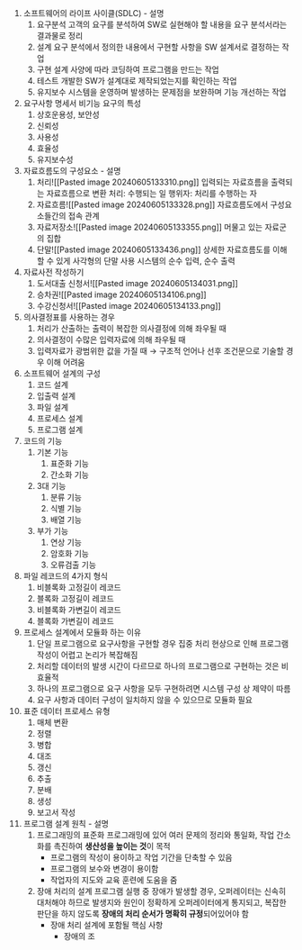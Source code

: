 1. 소프트웨어의 라이프 사이클(SDLC) - 설명
	1. 요구분석
	   고객의 요구를 분석하여 SW로 실현해야 할 내용을 요구 분석서라는 결과물로 정리
	2. 설계
	   요구 분석에서 정의한 내용에서 구현할 사항을 SW 설계서로 결정하는 작업
	3. 구현
	   설계 사양에 따라 코딩하여 프로그램을 만드는 작업
	4. 테스트
	   개발한 SW가 설계대로 제작되었는지를 확인하는 작업
	5. 유지보수
	   시스템을 운영하며 발생하는 문제점을 보완하며 기능 개선하는 작업
2. 요구사항 명세서 비기능 요구의 특성
	1. 상호운용성, 보안성
	2. 신뢰성
	3. 사용성
	4. 효율성
	5. 유지보수성
3. 자료흐름도의 구성요소 - 설명
	1. 처리![[Pasted image 20240605133310.png]]
	   입력되는 자료흐름을 출력되는 자료흐름으로 변환
	   처리: 수행되는 일
	   행위자: 처리를 수행하는 자
	2. 자료흐름![[Pasted image 20240605133328.png]]
	   자료흐름도에서 구성요소들간의 접속 관계
	3. 자료저장소![[Pasted image 20240605133355.png]]
	   머물고 있는 자료군의 집합
	4. 단말![[Pasted image 20240605133436.png]]
	   상세한 자료흐름도를 이해할 수 있게 사각형의 단말 사용
	   시스템의 순수 입력, 순수 출력
4. 자료사전 작성하기
	1. 도서대출 신청서![[Pasted image 20240605134031.png]]
	2. 승차권![[Pasted image 20240605134106.png]]
	3. 수강신청서![[Pasted image 20240605134133.png]]
5. 의사결정표를 사용하는 경우
	1. 처리가 산출하는 출력이 복잡한 의사결정에 의해 좌우될 때
	2. 의사결정이 수많은 입력자료에 의해 좌우될 때
	3. 입력자료가 광범위한 값을 가질 때
	   → 구조적 언어나 선후 조건문으로 기술할 경우 이해 어려움
6. 소프트웨어 설계의 구성
	1. 코드 설계
	2. 입출력 설계
	3. 파일 설계
	4. 프로세스 설계
	5. 프로그램 설계
7. 코드의 기능
	1. 기본 기능
		1. 표준화 기능
		2. 간소화 기능
	2. 3대 기능
		1. 분류 기능
		2. 식별 기능
		3. 배열 기능
	3. 부가 기능
		1. 연상 기능
		2. 암호화 기능
		3. 오류검출 기능
8. 파일 레코드의 4가지 형식
	1. 비블록화 고정길이 레코드
	2. 블록화 고정길이 레코드
	3. 비블록화 가변길이 레코드
	4. 블록화 가변길이 레코드
9. 프로세스 설계에서 모듈화 하는 이유
	1. 단일 프로그램으로 요구사항을 구현할 경우 집중 처리 현상으로 인해 프로그램 작성이 어렵고 논리가 복잡해짐
	2. 처리할 데이터의 발생 시간이 다르므로 하나의 프로그램으로 구현하는 것은 비효율적
	3. 하나의 프로그램으로 요구 사항을 모두 구현하려면 시스템 구성 상 제약이 따름
	4. 요구 사항과 데이터 구성이 일치하지 않을 수 있으므로 모듈화 필요
10. 표준 데이터 프로세스 유형
	1. 매체 변환
	2. 정렬
	3. 병합
	4. 대조
	5. 갱신
	6. 추출
	7. 분배
	8. 생성
	9. 보고서 작성
11. 프로그램 설계 원칙 - 설명
	1. 프로그래밍의 표준화
	   프로그래밍에 있어 여러 문제의 정리와 통일화, 작업 간소화를 촉진하여 **생산성을 높이는 것**이 목적
	   - 프로그램의 작성이 용이하고 작업 기간을 단축할 수 있음
	   - 프로그램의 보수와 변경이 용이함
	   - 작업자의 지도와 교육 훈련에 도움을 줌
	2. 장애 처리의 설계
	   프로그램 실행 중 장애가 발생할 경우, 오퍼레이터는 신속히 대처해야 하므로 발생지와 원인이 정확하게 오퍼레이터에게 통지되고, 복잡한 판단을 하지 않도록 **장애의 처리 순서가 명확히 규정**되어있어야 함
	   - 장애 처리 설계에 포함될 핵심 사항
		   - 장애의 조